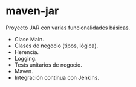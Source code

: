 # maven-jar

Proyecto JAR con varias funcionalidades básicas.

- Clase Main.
- Clases de negocio (tipos, lógica).
- Herencia.
- Logging.
- Tests unitarios de negocio.
- Maven.
- Integración continua con Jenkins.
